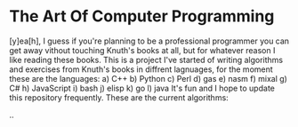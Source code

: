 # The Art Of Computer Programming
[y]ea[h], I guess if you're planning to be a
professional programmer you can get away 
vithout touching Knuth's books at all, but
for whatever reason I like reading these books.
This is a project I've started of writing
algorithms and exercises from Knuth's books in
diffrent lagnuages, for the moment these are
the languages:
a) C++
b) Python
c) Perl
d) gas
e) nasm
f) mixal
g) C#
h) JavaScript
i) bash
j) elisp
k) go
l) java
It's fun and I hope to update this repository
frequently. These are the current algorithms:

..

